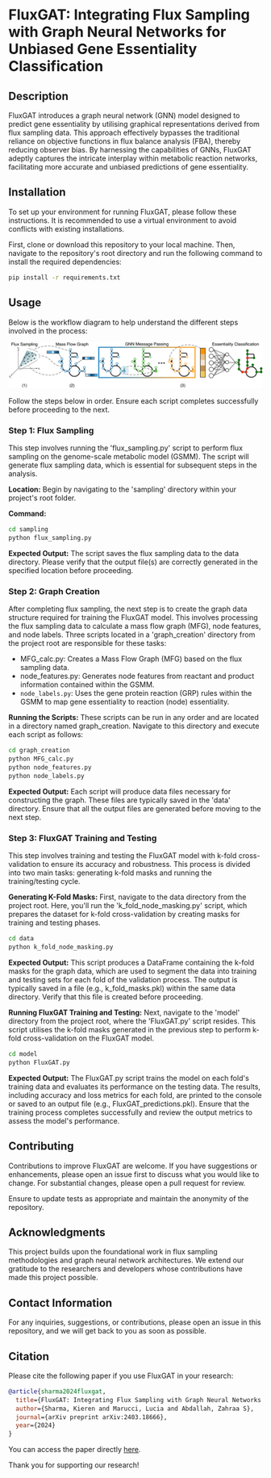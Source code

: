 # FluxGAT: Integrating Flux Sampling with Graph Neural Networks for Unbiased Gene Essentiality Classification

## Description
FluxGAT introduces a graph neural network (GNN) model designed to predict gene essentiality by utilising graphical representations derived from flux sampling data. This approach effectively bypasses the traditional reliance on objective functions in flux balance analysis (FBA), thereby reducing observer bias. By harnessing the capabilities of GNNs, FluxGAT adeptly captures the intricate interplay within metabolic reaction networks, facilitating more accurate and unbiased predictions of gene essentiality.

## Installation
To set up your environment for running FluxGAT, please follow these instructions. It is recommended to use a virtual environment to avoid conflicts with existing installations.

First, clone or download this repository to your local machine. Then, navigate to the repository's root directory and run the following command to install the required dependencies:

```bash
pip install -r requirements.txt
```

## Usage
Below is the workflow diagram to help understand the different steps involved in the process:

![Workflow Diagram](docs/FluxGAT_architecture.png)

Follow the steps below in order. Ensure each script completes successfully before proceeding to the next.

### Step 1: Flux Sampling
This step involves running the 'flux_sampling.py' script to perform flux sampling on the genome-scale metabolic model (GSMM). The script will generate flux sampling data, which is essential for subsequent steps in the analysis.

**Location:** Begin by navigating to the 'sampling' directory within your project's root folder.

**Command:**
```bash
cd sampling
python flux_sampling.py
```
**Expected Output:** The script saves the flux sampling data to the data directory. Please verify that the output file(s) are correctly generated in the specified location before proceeding.

### Step 2: Graph Creation
After completing flux sampling, the next step is to create the graph data structure required for training the FluxGAT model. This involves processing the flux sampling data to calculate a mass flow graph (MFG), node features, and node labels. Three scripts located in a 'graph_creation' directory from the project root are responsible for these tasks:

- MFG_calc.py: Creates a Mass Flow Graph (MFG) based on the flux sampling data.
- node_features.py: Generates node features from reactant and product information contained within the GSMM.
- `node_labels.py`: Uses the gene protein reaction (GRP) rules within the GSMM to map gene essentiality to reaction (node) essentiality.

**Running the Scripts:**
These scripts can be run in any order and are located in a directory named graph_creation. Navigate to this directory and execute each script as follows:
```bash
cd graph_creation
python MFG_calc.py
python node_features.py
python node_labels.py
```
**Expected Output:** Each script will produce data files necessary for constructing the graph. These files are typically saved in the 'data' directory. Ensure that all the output files are generated before moving to the next step.

### Step 3: FluxGAT Training and Testing
This step involves training and testing the FluxGAT model with k-fold cross-validation to ensure its accuracy and robustness. This process is divided into two main tasks: generating k-fold masks and running the training/testing cycle.

**Generating K-Fold Masks:**
First, navigate to the data directory from the project root. Here, you'll run the 'k_fold_node_masking.py' script, which prepares the dataset for k-fold cross-validation by creating masks for training and testing phases.
```bash
cd data
python k_fold_node_masking.py
```
**Expected Output:** This script produces a DataFrame containing the k-fold masks for the graph data, which are used to segment the data into training and testing sets for each fold of the validation process. The output is typically saved in a file (e.g., k_fold_masks.pkl) within the same data directory. Verify that this file is created before proceeding.

**Running FluxGAT Training and Testing:**
Next, navigate to the 'model' directory from the project root, where the 'FluxGAT.py' script resides. This script utilises the k-fold masks generated in the previous step to perform k-fold cross-validation on the FluxGAT model.
```bash
cd model
python FluxGAT.py
```
**Expected Output:** The FluxGAT.py script trains the model on each fold's training data and evaluates its performance on the testing data. The results, including accuracy and loss metrics for each fold, are printed to the console or saved to an output file (e.g., FluxGAT_predictions.pkl). Ensure that the training process completes successfully and review the output metrics to assess the model's performance.

## Contributing
Contributions to improve FluxGAT are welcome. If you have suggestions or enhancements, please open an issue first to discuss what you would like to change. For substantial changes, please open a pull request for review.

Ensure to update tests as appropriate and maintain the anonymity of the repository.

## Acknowledgments

This project builds upon the foundational work in flux sampling methodologies and graph neural network architectures. We extend our gratitude to the researchers and developers whose contributions have made this project possible.

## Contact Information
For any inquiries, suggestions, or contributions, please open an issue in this repository, and we will get back to you as soon as possible.

## Citation
Please cite the following paper if you use FluxGAT in your research:
```bibtex
@article{sharma2024fluxgat,
  title={FluxGAT: Integrating Flux Sampling with Graph Neural Networks for Unbiased Gene Essentiality Classification},
  author={Sharma, Kieren and Marucci, Lucia and Abdallah, Zahraa S},
  journal={arXiv preprint arXiv:2403.18666},
  year={2024}
}
```

You can access the paper directly [here](https://doi.org/10.48550/arXiv.2403.18666).

Thank you for supporting our research!
